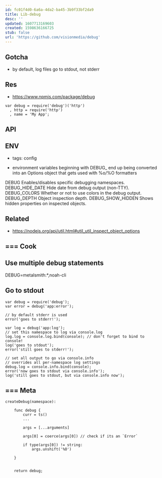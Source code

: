 ```yaml
---
id: fc01f4d0-6a6a-4da2-ba45-3b9f33bf2da9
title: Lib-debug
desc: ''
updated: 1607713169603
created: 1598636166725
stub: false
url: 'https://github.com/visionmedia/debug'
---
```


## Gotcha
- by default, log files go to stdout, not stderr

## Res
- https://www.npmjs.com/package/debug

```
var debug = require('debug')('http')
  , http = require('http')
  , name = 'My App';

```

## API

## ENV
- tags: config

- environment variables beginning with DEBUG_ end up being converted into an Options object that gets used with %o/%O formatters

DEBUG   Enables/disables specific debugging namespaces.
DEBUG_HIDE_DATE     Hide date from debug output (non-TTY).
DEBUG_COLORS    Whether or not to use colors in the debug output.
DEBUG_DEPTH     Object inspection depth.
DEBUG_SHOW_HIDDEN   Shows hidden properties on inspected objects.

## Related
- https://nodejs.org/api/util.html#util_util_inspect_object_options

## === Cook

## Use multiple debug statements

DEBUG=metalsmith:*,noah-cli

## Go to stdout

```
var debug = require('debug');
var error = debug('app:error');

// by default stderr is used
error('goes to stderr!');

var log = debug('app:log');
// set this namespace to log via console.log
log.log = console.log.bind(console); // don't forget to bind to console!
log('goes to stdout');
error('still goes to stderr!');

// set all output to go via console.info
// overrides all per-namespace log settings
debug.log = console.info.bind(console);
error('now goes to stdout via console.info');
log('still goes to stdout, but via console.info now');

```

## === Meta

```
createDebug(namespace):

    func debug {
        curr = ts()
        ...

        args = [...arguments]

        args[0] = coerce(args[0]) // check if its an `Error`

        if type(args[0]) != string:
            args.unshift('%O')

    }


    return debug;

```

